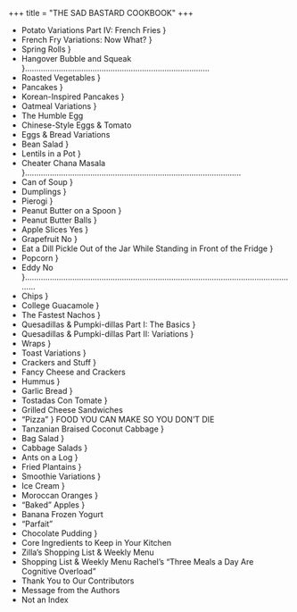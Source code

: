 +++
title = "THE SAD BASTARD COOKBOOK"
+++

- Potato Variations Part IV: French Fries }
- French Fry Variations: Now What? }
- Spring Rolls }
- Hangover Bubble and Squeak }..................................................................................
- Roasted Vegetables }
- Pancakes }
- Korean-Inspired Pancakes }
- Oatmeal Variations }
- The Humble Egg
- Chinese-Style Eggs & Tomato
- Eggs & Bread Variations
- Bean Salad }
- Lentils in a Pot }
- Cheater Chana Masala }................................................................................................
- Can of Soup }
- Dumplings }
- Pierogi }
- Peanut Butter on a Spoon }
- Peanut Butter Balls }
- Apple Slices Yes }
- Grapefruit No }
- Eat a Dill Pickle Out of the Jar While Standing in Front of the Fridge }
- Popcorn }
- Eddy No }...........................................................................................................................
- Chips }
- College Guacamole }
- The Fastest Nachos }
- Quesadillas & Pumpki-dillas Part I: The Basics }
- Quesadillas & Pumpki-dillas Part II: Variations }
- Wraps }
- Toast Variations }
- Crackers and Stuff }
- Fancy Cheese and Crackers
- Hummus }
- Garlic Bread }
- Tostadas Con Tomate }
- Grilled Cheese Sandwiches
- “Pizza” } FOOD YOU CAN MAKE SO YOU DON’T DIE
- Tanzanian Braised Coconut Cabbage }
- Bag Salad }
- Cabbage Salads }
- Ants on a Log }
- Fried Plantains }
- Smoothie Variations }
- Ice Cream }
- Moroccan Oranges }
- “Baked” Apples }
- Banana Frozen Yogurt
- “Parfait”
- Chocolate Pudding }
- Core Ingredients to Keep in Your Kitchen
- Zilla’s Shopping List & Weekly Menu
- Shopping List & Weekly Menu Rachel’s “Three Meals a Day Are Cognitive Overload”
- Thank You to Our Contributors
- Message from the Authors
- Not an Index